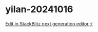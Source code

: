 # yilan-20241016

[Edit in StackBlitz next generation editor ⚡️](https://stackblitz.com/~/github.com/abin0517918/sb1-axnm78-20241015)